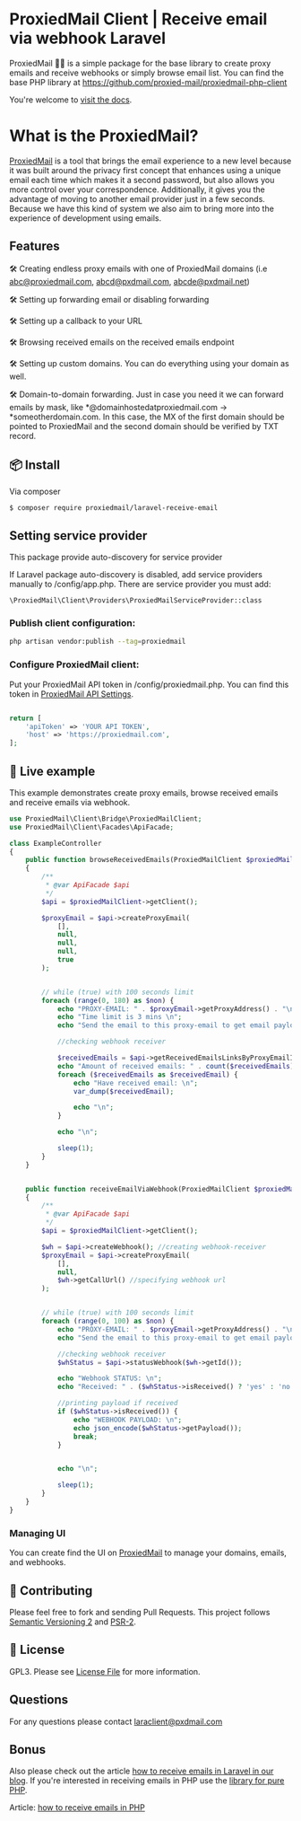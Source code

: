 # ProxiedMail Client | Receive email via webhook Laravel

ProxiedMail  :construction_worker_woman: is a simple package for the base library to create proxy emails and receive webhooks or simply browse email list.
You can find the base PHP library at https://github.com/proxied-mail/proxiedmail-php-client

You're welcome to [visit the docs](http://docs.proxiedmail.com/).


# What is the ProxiedMail? 

[ProxiedMail](https://proxiedmail.com) is a tool that brings the email experience to a new level because it was built around the privacy first concept that enhances using a unique email each time which makes it a second password, but also allows you more control over your correspondence.
Additionally, it gives you the advantage of moving to another email provider just in a few seconds.
Because we have this kind of system we also aim to bring more into the experience of development using emails.

## Features

🛠 Creating endless proxy emails with one of ProxiedMail domains (i.e abc@proxiedmail.com, abcd@pxdmail.com, abcde@pxdmail.net)

🛠 Setting up forwarding email or disabling forwarding

🛠 Setting up a callback to your URL

🛠 Browsing received emails on the received emails endpoint 

🛠 Setting up custom domains. You can do everything using your domain as well.

🛠 Domain-to-domain forwarding. Just in case you need it we can forward emails by mask, like *@domainhostedatproxiedmail.com -> *someotherdomain.com. In this case, the MX of the first domain should be pointed to ProxiedMail and the second domain should be verified by TXT record.

## :package: Install
Via composer

``` bash
$ composer require proxiedmail/laravel-receive-email
```

## Setting service provider
This package provide auto-discovery for service provider

If Laravel package auto-discovery is disabled, add service providers manually to /config/app.php. There are service provider you must add:

```
\ProxiedMail\Client\Providers\ProxiedMailServiceProvider::class
```

### Publish client configuration:

```bash
php artisan vendor:publish --tag=proxiedmail
```

### Configure ProxiedMail client:

Put your ProxiedMail API token in /config/proxiedmail.php. You can find this token in [ProxiedMail API Settings](https://proxiedmail.com/en/settings).

```php

return [
    'apiToken' => 'YOUR API TOKEN',
    'host' => 'https://proxiedmail.com',
];
```

## :rocket: Live example
This example demonstrates create proxy emails, browse received emails and receive emails via webhook.

```php
use ProxiedMail\Client\Bridge\ProxiedMailClient;
use ProxiedMail\Client\Facades\ApiFacade;

class ExampleController
{
    public function browseReceivedEmails(ProxiedMailClient $proxiedMailClient)
    {
        /**
         * @var ApiFacade $api
         */
        $api = $proxiedMailClient->getClient();

        $proxyEmail = $api->createProxyEmail(
            [],
            null,
            null,
            null,
            true
        );


        // while (true) with 100 seconds limit
        foreach (range(0, 180) as $non) {
            echo "PROXY-EMAIL: " . $proxyEmail->getProxyAddress() . "\n";
            echo "Time limit is 3 mins \n";
            echo "Send the email to this proxy-email to get email payload printed here \n";

            //checking webhook receiver

            $receivedEmails = $api->getReceivedEmailsLinksByProxyEmailId($proxyEmail->getId())->getReceivedEmailLinks();
            echo "Amount of received emails: " . count($receivedEmails) . "\n";
            foreach ($receivedEmails as $receivedEmail) {
                echo "Have received email: \n";
                var_dump($receivedEmail);

                echo "\n";
            }

            echo "\n";

            sleep(1);
        }
    }


    public function receiveEmailViaWebhook(ProxiedMailClient $proxiedMailClient)
    {
        /**
         * @var ApiFacade $api
         */
        $api = $proxiedMailClient->getClient();

        $wh = $api->createWebhook(); //creating webhook-receiver
        $proxyEmail = $api->createProxyEmail(
            [],
            null,
            $wh->getCallUrl() //specifying webhook url
        );


        // while (true) with 100 seconds limit
        foreach (range(0, 100) as $non) {
            echo "PROXY-EMAIL: " . $proxyEmail->getProxyAddress() . "\n";
            echo "Send the email to this proxy-email to get email payload printed here";

            //checking webhook receiver
            $whStatus = $api->statusWebhook($wh->getId());

            echo "Webhook STATUS: \n";
            echo "Received: " . ($whStatus->isReceived() ? 'yes' : 'no') . "\n"; //printing webhook status

            //printing payload if received
            if ($whStatus->isReceived()) {
                echo "WEBHOOK PAYLOAD: \n";
                echo json_encode($whStatus->getPayload());
                break;
            }


            echo "\n";

            sleep(1);
        }
    }
}
```


### Managing UI

You can create find the UI on [ProxiedMail](https://proxiedmail.com/) to manage your domains, emails, and webhooks.

## :wrench: Contributing

Please feel free to fork and sending Pull Requests. This project follows [Semantic Versioning 2](http://semver.org) and [PSR-2](http://www.php-fig.org/psr/psr-2/).

## :page_facing_up: License

GPL3. Please see [License File](LICENSE) for more information.

## Questions

For any questions please contact laraclient@pxdmail.com

## Bonus

Also please check out the article [how to receive emails in Laravel in our blog](https://proxiedmail.com/en/blog/how-to-receive-email-with-laravel).
If you're interested in receiving emails in PHP use the [library for pure PHP](https://github.com/proxied-mail/proxiedmail-php-client).

Article: [how to receive emails in PHP](https://dev.to/yatsenkolesh/how-to-receive-email-with-php-3k21)
